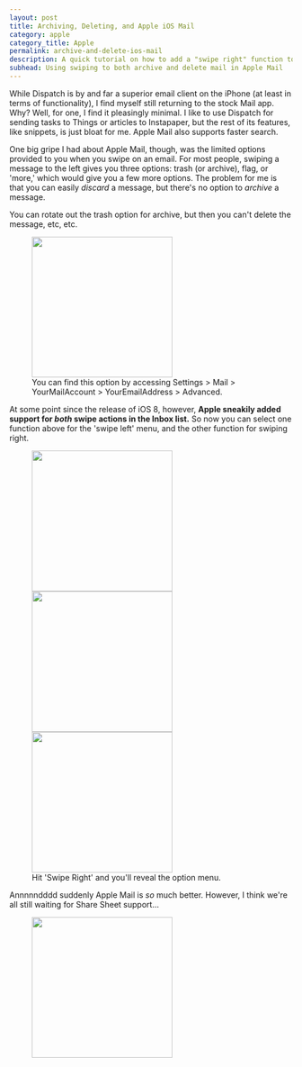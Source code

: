```yaml
---
layout: post
title: Archiving, Deleting, and Apple iOS Mail
category: apple
category_title: Apple
permalink: archive-and-delete-ios-mail
description: A quick tutorial on how to add a "swipe right" function to Apple Mail, so you can both swipe to archive AND swipe to delete mail. Hooray proper mail management!
subhead: Using swiping to both archive and delete mail in Apple Mail
---
```


While Dispatch is by and far a superior email client on the iPhone (at least in terms of functionality), I find myself still returning to the stock Mail app. Why? Well, for one, I find it pleasingly minimal. I like to use Dispatch for sending tasks to Things or articles to Instapaper, but the rest of its features, like snippets, is just bloat for me. Apple Mail also supports faster search.

One big gripe I had about Apple Mail, though, was the limited options provided to you when you swipe on an email. For most people, swiping a message to the left gives you three options: trash (or archive), flag, or 'more,' which would give you a few more options. The problem for me is that you can easily *discard* a message, but there's no option to *archive* a message. 

You can rotate out the trash option for archive, but then you can't delete the message, etc, etc.

<figure class="aligncenter">
	<img width="250" height="auto" src="http://cdn.roginfarrer.com/default-options.png" />
	<figcaption>You can find this option by accessing Settings > Mail > YourMailAccount > YourEmailAddress > Advanced.</figcaption>
</figure>

At some point since the release of iOS 8, however, **Apple sneakily added support for *both* swipe actions in the Inbox list.** So now you can select one function above for the 'swipe left' menu, and the other function for swiping right.

<figure class="grid-container">
	<img width="250" height="auto" class="column third" src="http://cdn.roginfarrer.com/swipe-options.png" />
	<img width="250" height="auto" class="column third" src="http://cdn.roginfarrer.com/swipe-options-menu.png" />
	<img width="250" height="auto" class="column third" src="http://cdn.roginfarrer.com/swipe-right.png" />
	<figcaption>Hit 'Swipe Right' and you'll reveal the option menu.</figcaption>
</figure>

Annnnndddd suddenly Apple Mail is *so* much better. However, I think we're all still waiting for Share Sheet support...

<figure class="aligncenter">
	<img width="250" height="auto" src="http://cdn.roginfarrer.com/mail-with-archive.png" />
</figure>